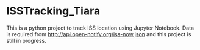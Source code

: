 # ISSTracking_Tiara
This is a python project to track ISS location using Jupyter Notebook. Data is required from http://api.open-notify.org/iss-now.json and this project is still in progress.
